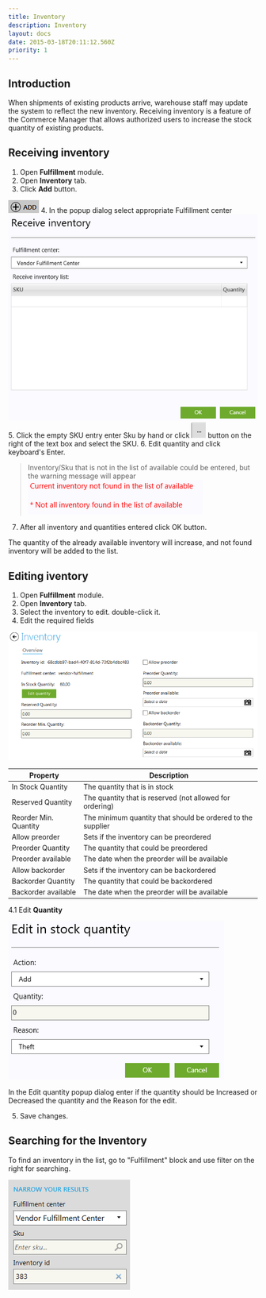 ```yaml
---
title: Inventory
description: Inventory
layout: docs
date: 2015-03-18T20:11:12.560Z
priority: 1
---
```

## Introduction

When shipments of existing products arrive, warehouse staff may update the system to reflect the new inventory. Receiving inventory is a feature of the Commerce Manager that allows authorized users to increase the stock quantity of existing products.

## Receiving inventory

1. Open **Fulfillment** module.
2. Open **Inventory** tab.
3. Click **Add** button.
  <img src="../../../../assets/images/docs/image2013-5-29 17_38_44.png" />
4. In the popup dialog select appropriate Fulfillment center
  <img src="../../../../assets/images/docs/image2013-6-14 14_55_14.png" />
5. Click the empty SKU entry enter Sku by hand or click
  <img src="../../../../assets/images/docs/image2013-6-14 14_56_55.png" />
  button on the right of the text box and select the SKU.
6. Edit quantity and click keyboard's Enter.

> Inventory/Sku that is not in the list of available could be entered, but the warning message will appear
> <img src="../../../../assets/images/docs/image2013-6-14 15_12_17.png" />

7. After all inventory and quantities entered click OK button.

The quantity of the already available inventory will increase, and not found inventory will be added to the list.

## Editing iventory

1. Open **Fulfillment** module.
2. Open **Inventory** tab.
3. Select the inventory to edit. double-click it.
4. Edit the required fields
  <img src="../../../../assets/images/docs/image2013-6-14 15_38_48.png" />

|Property|Description|
|--------|-----------|
|In Stock Quantity|The quantity that is in stock|
|Reserved Quantity|The quantity that is reserved (not allowed for ordering)|
|Reorder Min. Quantity|The minimum quantity that should be ordered to the supplier|
|Allow preorder|Sets if the inventory can be preordered|
|Preorder Quantity|The quantity that could be preordered|
|Preorder available|The date when the preorder will be available|
|Allow backorder|Sets if the inventory can be backordered|
|Backorder Quantity|The quantity that could be backordered|
|Backorder available|The date when the preorder will be available|

4.1 Edit **Quantity**

<img src="../../../../assets/images/docs/image2013-6-14 16_4_3.png" />

In the Edit quantity popup dialog enter if the quantity should be Increased or Decreased the quantity and the Reason for the edit.

5. Save changes.

## Searching for the Inventory

To find an inventory in the list, go to "Fulfillment" block and use filter on the right for searching.

<img src="../../../../assets/images/docs/search_inventory.PNG" />